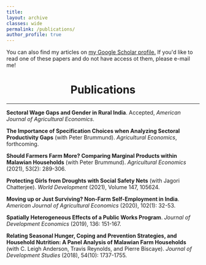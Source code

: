 ```yaml
---
title: 
layout: archive
classes: wide
permalink: /publications/
author_profile: true
---
```


You can also find my articles on <u><a href="https://scholar.google.com/citations?user=wPPXKHcAAAAJ&hl=en">my Google Scholar profile</a>.</u> If you'd like to read one of these papers and do not have access ot them, please e-mail me!
<br>



# <center> Publications </center>
- - -

**Sectoral Wage Gaps and Gender in Rural India**. Accepted, _American Journal of Agricultural Economics_.

**The Importance of Specification Choices when Analyzing Sectoral Productivity Gaps** (with Peter Brummund). _Agricultural Economics_, forthcoming.

**Should Farmers Farm More? Comparing Marginal Products within Malawian Households** (with Peter Brummund). _Agricultural Economics_ (2021), 53(2): 289-306.

**Protecting Girls from Droughts with Social Safety Nets** (with Jagori Chatterjee). _World Development_ (2021), Volume 147, 105624.

**Moving up or Just Surviving? Non-Farm Self-Employment in India**. _American Journal of Agricultural Economics_ (2020), 102(1): 32-53.

**Spatially Heterogeneous Effects of a Public Works Program**. _Journal of Development Economics_ (2019), 136: 151-167.

**Relating Seasonal Hunger, Coping and Prevention Strategies, and Household Nutrition: A Panel Analysis of Malawian Farm Households** (with C. Leigh Anderson, Travis Reynolds, and Pierre Biscaye). _Journal of Development Studies_ (2018), 54(10): 1737-1755.
